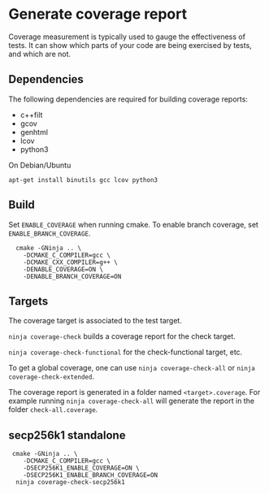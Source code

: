 # Generate coverage report

Coverage measurement is typically used to gauge the effectiveness of tests. It
can show which parts of your code are being exercised by tests, and which are not.

## Dependencies

The following dependencies are required for building coverage reports:

* c++filt
* gcov
* genhtml
* lcov
* python3

On Debian/Ubuntu
```
apt-get install binutils gcc lcov python3
```

## Build

Set `ENABLE_COVERAGE` when running cmake. To enable branch coverage, set
`ENABLE_BRANCH_COVERAGE`.

```
  cmake -GNinja .. \
    -DCMAKE_C_COMPILER=gcc \
    -DCMAKE_CXX_COMPILER=g++ \
    -DENABLE_COVERAGE=ON \
    -DENABLE_BRANCH_COVERAGE=ON
```

## Targets

The coverage target is associated to the test target.

`ninja coverage-check` builds a coverage report for the check target.

`ninja coverage-check-functional` for the check-functional target, etc.

To get a global coverage, one can use `ninja coverage-check-all` or
`ninja coverage-check-extended`.

The coverage report is generated in a folder named `<target>.coverage`. For
example running `ninja coverage-check-all` will generate the report in the
folder `check-all.coverage`.

## secp256k1 standalone

```
 cmake -GNinja .. \
    -DCMAKE_C_COMPILER=gcc \
    -DSECP256K1_ENABLE_COVERAGE=ON \
    -DSECP256K1_ENABLE_BRANCH_COVERAGE=ON
  ninja coverage-check-secp256k1
```
